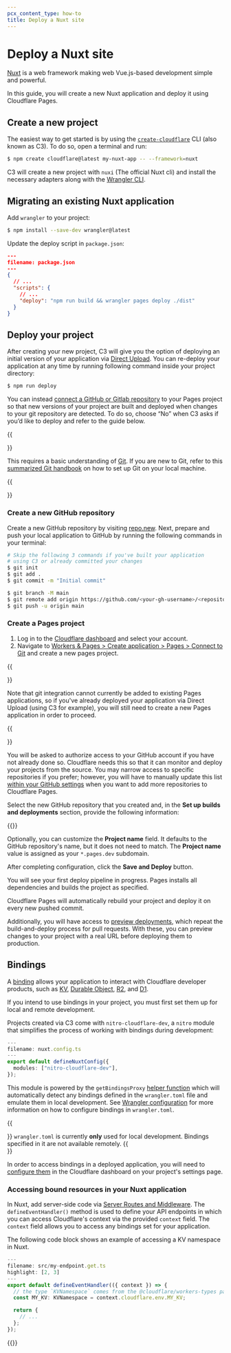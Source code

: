```yaml
---
pcx_content_type: how-to
title: Deploy a Nuxt site
---
```


# Deploy a Nuxt site

[Nuxt](https://nuxt.com) is a web framework making web Vue.js-based development simple and powerful.

In this guide, you will create a new Nuxt application and deploy it using Cloudflare Pages.

## Create a new project

The easiest way to get started is by using the [`create-cloudflare`](https://www.npmjs.com/package/create-cloudflare) CLI (also known as C3). To do so, open a terminal and run:

```sh
$ npm create cloudflare@latest my-nuxt-app -- --framework=nuxt
```

C3 will create a new project with `nuxi` (The official Nuxt cli) and install the necessary adapters along with the [Wrangler CLI](/workers/wrangler/install-and-update/#check-your-wrangler-version).

## Migrating an existing Nuxt application

Add `wrangler` to your project:

```sh
$ npm install --save-dev wrangler@latest
```

Update the deploy script in `package.json`:

```json
---
filename: package.json
---
{
  // ...
  "scripts": {
    // ...
    "deploy": "npm run build && wrangler pages deploy ./dist"
  }
}
```

## Deploy your project

After creating your new project, C3 will give you the option of deploying an initial version of your application via [Direct Upload](/pages/how-to/use-direct-upload-with-continuous-integration/). You can re-deploy your application at any time by running following command inside your project directory:

```sh
$ npm run deploy
```

You can instead [connect a GitHub or Gitlab repository](/pages/configuration/git-integration) to your Pages project so that new versions of your project are built and deployed when changes to your git repository are detected. To do so, choose “No” when C3 asks if you’d like to deploy and refer to the guide below.

{{<Aside type="note">}}

This requires a basic understanding of [Git](https://git-scm.com/). If you are new to Git, refer to this [summarized Git handbook](https://guides.github.com/introduction/git-handbook/) on how to set up Git on your local machine.

{{</Aside>}}

### Create a new GitHub repository

Create a new GitHub repository by visiting [repo.new](https://repo.new). Next, prepare and push your local application to GitHub by running the following commands in your terminal:

```sh
# Skip the following 3 commands if you've built your application
# using C3 or already committed your changes
$ git init
$ git add .
$ git commit -m "Initial commit"

$ git branch -M main
$ git remote add origin https://github.com/<your-gh-username>/<repository-name>
$ git push -u origin main
```

### Create a Pages project

1. Log in to the [Cloudflare dashboard](https://dash.cloudflare.com/) and select your account.
2. Navigate to [Workers & Pages > Create application > Pages > Connect to Git](https://dash.cloudflare.com/?to=/:account/pages/new/provider/github) and create a new pages project.

{{<Aside type="note">}}

Note that git integration cannot currently be added to existing Pages applications, so if you've already deployed your application via Direct Upload (using C3 for example), you will still need to create a new Pages application in order to proceed.

{{</Aside>}}

You will be asked to authorize access to your GitHub account if you have not already done so. Cloudflare needs this so that it can monitor and deploy your projects from the source. You may narrow access to specific repositories if you prefer; however, you will have to manually update this list [within your GitHub settings](https://github.com/settings/installations) when you want to add more repositories to Cloudflare Pages.

Select the new GitHub repository that you created and, in the **Set up builds and deployments** section, provide the following information:

{{<pages-build-preset framework="nuxt">}}

Optionally, you can customize the **Project name** field. It defaults to the GitHub repository's name, but it does not need to match. The **Project name** value is assigned as your `*.pages.dev` subdomain.

After completing configuration, click the **Save and Deploy** button.

You will see your first deploy pipeline in progress. Pages installs all dependencies and builds the project as specified.

Cloudflare Pages will automatically rebuild your project and deploy it on every new pushed commit.

Additionally, you will have access to [preview deployments](/pages/configuration/preview-deployments/), which repeat the build-and-deploy process for pull requests. With these, you can preview changes to your project with a real URL before deploying them to production.

## Bindings

A [binding](/pages/functions/bindings/) allows your application to interact with Cloudflare developer products, such as [KV](/kv/reference/how-kv-works/), [Durable Object](/durable-objects/), [R2](/r2/), and [D1](https://blog.cloudflare.com/introducing-d1/).

If you intend to use bindings in your project, you must first set them up for local and remote development.

Projects created via C3 come with `nitro-cloudflare-dev`, a `nitro` module that simplifies the process of working with bindings during development:

```typescript
---
filename: nuxt.config.ts
---
export default defineNuxtConfig({
  modules: ["nitro-cloudflare-dev"],
});
```

This module is powered by the `getBindingsProxy` [helper function](/workers/wrangler/api#getbindingsproxy) which will automatically detect any bindings defined in the `wrangler.toml` file and emulate them in local development. See [Wrangler configuration](workers/wrangler/configuration/#bindings) for more information on how to configure bindings in `wrangler.toml`.

{{<Aside type="note">}}
`wrangler.toml` is currently **only** used for local development. Bindings specified in it are not available remotely.
{{</Aside>}}

In order to access bindings in a deployed application, you will need to [configure them](/pages/functions/bindings/) in the Cloudflare dashboard on your project's settings page.

### Accessing bound resources in your Nuxt application

In Nuxt, add server-side code via [Server Routes and Middleware](https://nuxt.com/docs/guide/directory-structure/server#server-directory). The `defineEventHandler()` method is used to define your API endpoints in which you can access Cloudflare's context via the provided `context` field. The `context` field allows you to access any bindings set for your application.

The following code block shows an example of accessing a KV namespace in Nuxt.

```typescript
---
filename: src/my-endpoint.get.ts
highlight: [2, 3]
---
export default defineEventHandler(({ context }) => {
  // the type `KVNamespace` comes from the @cloudflare/workers-types package
  const MY_KV: KVNamespace = context.cloudflare.env.MY_KV;

  return {
    // ...
  };
});
```

{{<render file="_learn-more.md" withParameters="Nuxt">}}
